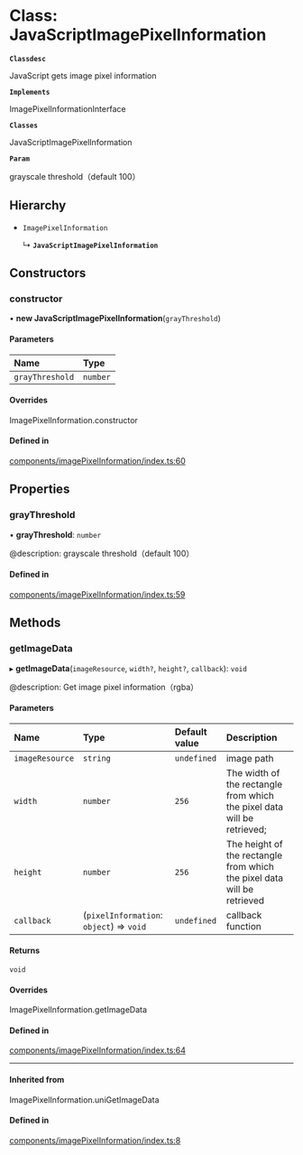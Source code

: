 # Class: JavaScriptImagePixelInformation

**`Classdesc`**

JavaScript gets image pixel information

**`Implements`**

ImagePixelInformationInterface

**`Classes`**

JavaScriptImagePixelInformation

**`Param`**

grayscale threshold（default 100）

## Hierarchy

- `ImagePixelInformation`

  ↳ **`JavaScriptImagePixelInformation`**


## Constructors

### constructor

• **new JavaScriptImagePixelInformation**(`grayThreshold`)

#### Parameters

| Name | Type |
| :------ | :------ |
| `grayThreshold` | `number` |

#### Overrides

ImagePixelInformation.constructor

#### Defined in

[components/imagePixelInformation/index.ts:60](https://github.com/Liu-Jinshuai/printease/blob/e9c15cc/src/components/imagePixelInformation/index.ts#L60)

## Properties

### grayThreshold

• **grayThreshold**: `number`

@description: grayscale threshold（default 100）

#### Defined in

[components/imagePixelInformation/index.ts:59](https://github.com/Liu-Jinshuai/printease/blob/e9c15cc/src/components/imagePixelInformation/index.ts#L59)

## Methods

### getImageData

▸ **getImageData**(`imageResource`, `width?`, `height?`, `callback`): `void`

@description: Get image pixel information（rgba）

#### Parameters

| Name | Type | Default value | Description |
| :------ | :------ | :------ | :------ |
| `imageResource` | `string` | `undefined` | image path |
| `width` | `number` | `256` | The width of the rectangle from which the pixel data will be retrieved; |
| `height` | `number` | `256` | The height of the rectangle from which the pixel data will be retrieved |
| `callback` | (`pixelInformation`: `object`) => `void` | `undefined` | callback function |

#### Returns

`void`


#### Overrides

ImagePixelInformation.getImageData

#### Defined in

[components/imagePixelInformation/index.ts:64](https://github.com/Liu-Jinshuai/printease/blob/e9c15cc/src/components/imagePixelInformation/index.ts#L64)

___

#### Inherited from

ImagePixelInformation.uniGetImageData

#### Defined in

[components/imagePixelInformation/index.ts:8](https://github.com/Liu-Jinshuai/printease/blob/e9c15cc/src/components/imagePixelInformation/index.ts#L8)